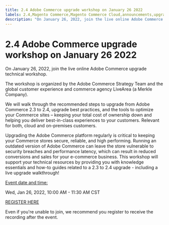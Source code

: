 ```yaml
---
title: 2.4 Adobe Commerce upgrade workshop on January 26 2022
labels: 2.4,Magento Commerce,Magento Commerce Cloud,announcements,upgrade,webinar,Adobe Commerce,cloud infrastructure,on-premises
description: "On January 26, 2022, join the live online Adobe Commerce upgrade technical workshop."
---
```


# 2.4 Adobe Commerce upgrade workshop on January 26 2022

On January 26, 2022, join the live online Adobe Commerce upgrade technical workshop.

The workshop is organized by the Adobe Commerce Strategy Team and the global customer experience and commerce agency LiveArea (a Merkle Company).

We will walk through the recommended steps to upgrade from Adobe Commerce 2.3 to 2.4, upgrade best practices, and the tools to optimize your Commerce sites &ndash; keeping your total cost of ownership down and helping you deliver best-in-class experiences to your customers. Relevant for both, cloud and on-premises customers.

Upgrading the Adobe Commerce platform regularly is critical to keeping your Commerce stores secure, reliable, and high performing. Running an outdated version of Adobe Commerce can leave the store vulnerable to security breaches and performance latency, which can result in reduced conversions and sales for your e-commerce business. This workshop will support your technical resources by providing you with knowledge essentials and how-to guides related to a 2.3 to 2.4 upgrade - including a live upgrade walkthrough!

<u>Event date and time:</u>

Wed, Jan 26, 2022, 10:00 AM - 11:30 AM CST

[REGISTER HERE](https://register.gotowebinar.com/register/6951278956217776911)

Even if you're unable to join, we recommend you register to receive the recording after the event.